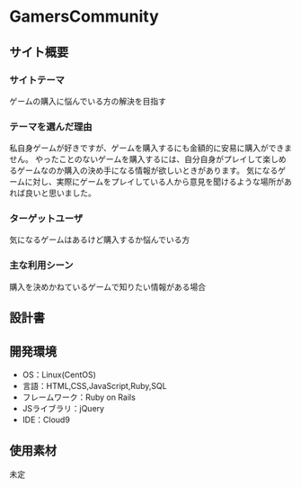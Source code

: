 # GamersCommunity

## サイト概要
### サイトテーマ
ゲームの購入に悩んでいる方の解決を目指す

### テーマを選んだ理由
私自身ゲームが好きですが、ゲームを購入するにも金額的に安易に購入ができません。
やったことのないゲームを購入するには、自分自身がプレイして楽しめるゲームなのか購入の決め手になる情報が欲しいときがあります。
気になるゲームに対し、実際にゲームをプレイしている人から意見を聞けるような場所があれば良いと思いました。

### ターゲットユーザ
気になるゲームはあるけど購入するか悩んでいる方

### 主な利用シーン
購入を決めかねているゲームで知りたい情報がある場合

## 設計書


## 開発環境
- OS：Linux(CentOS)
- 言語：HTML,CSS,JavaScript,Ruby,SQL
- フレームワーク：Ruby on Rails
- JSライブラリ：jQuery
- IDE：Cloud9

## 使用素材
未定